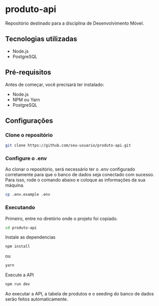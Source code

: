 # produto-api
Repositório destinado para a disciplina de Desenvolvimento Móvel.

## Tecnologias utilizadas

- Node.js
- PostgreSQL

## Pré-requisitos

Antes de começar, você precisará ter instalado:

 - Node.js
 - NPM ou Yarn
 - PostgreSQL


## Configurações

### Clone o repositório

```bash
git clone https://github.com/seu-usuario/produto-api.git
```

### Configure o .env

Ao clonar o repositório, será necessário ter o .env configurado corretamente para que o banco de dados seja conectado com sucesso. Para isso, rode o comando abaixo e coloque as informações da sua máquina.
```bash
cp .env.example .env
```

### Executando

Primeiro, entre no diretório onde o projeto foi copiado.
```bash
cd produto-api
```
Instale as dependencias
```bash
npm install
```
ou
```bash
yarn
```

Execute a API
```bash
npm run dev
```
Ao executar a API, a tabela de produtos e o seeding do banco de dados serão feitos automaticamente.
